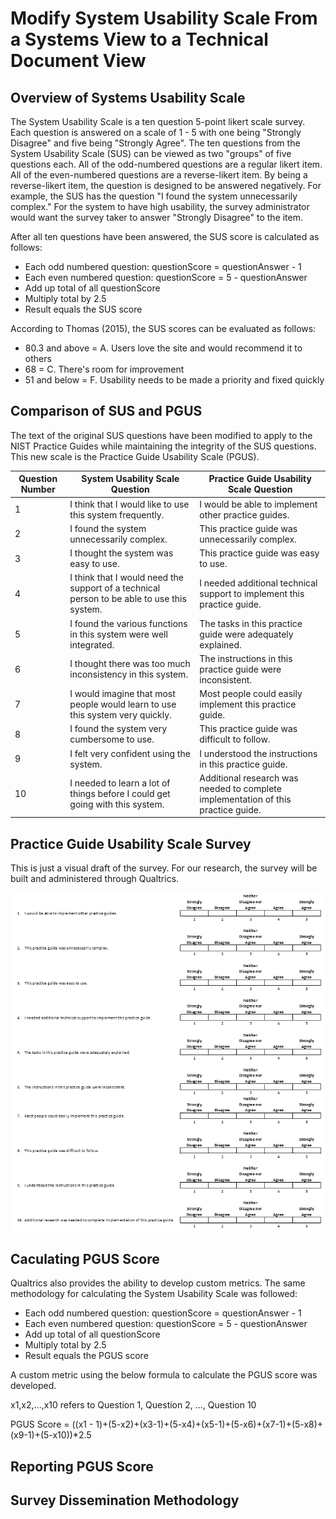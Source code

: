# Modify System Usability Scale From a Systems View to a Technical Document View

## Overview of Systems Usability Scale

The System Usability Scale is a ten question 5-point likert scale survey. Each question is answered on a scale of 1 - 5 with one being "Strongly Disagree" and five being "Strongly Agree". The ten questions from the System Usability Scale (SUS) can be viewed as two "groups" of five questions each. All of the odd-numbered questions are a regular likert item. All of the even-numbered questions are a reverse-likert item. By being a reverse-likert item, the question is designed to be answered negatively. For example, the SUS has the question "I found the system unnecessarily complex." For the system to have high usability, the survey administrator would want the survey taker to answer "Strongly Disagree" to the item.

After all ten questions have been answered, the SUS score is calculated as follows:
<ul>
  <li> Each odd numbered question: questionScore = questionAnswer - 1 </li>
  <li> Each even numbered question: questionScore = 5 - questionAnswer </li>
  <li> Add up total of all questionScore </li>
  <li> Multiply total by 2.5 </li>
  <li> Result equals the SUS score </li>
</ul>

According to Thomas (2015), the SUS scores can be evaluated as follows:
<ul>
  <li> 80.3 and above = A. Users love the site and would recommend it to others </li>
  <li> 68 = C. There's room for improvement </li>
  <li> 51 and below = F. Usability needs to be made a priority and fixed quickly </li>
</ul>

## Comparison of SUS and PGUS

The text of the original SUS questions have been modified to apply to the NIST Practice Guides while maintaining the integrity of the SUS questions. This new scale is the Practice Guide Usability Scale (PGUS).

| Question Number | System Usability Scale Question | Practice Guide Usability Scale Question |
| ---- | --------------------------------| --------------------------------------- |
| 1 | I think that I would like to use this system frequently. | I would be able to implement other practice guides. |
| 2 | I found the system unnecessarily complex. | This practice guide was unnecessarily complex. |
| 3 | I thought the system was easy to use. | This practice guide was easy to use. |
| 4 | I think that I would need the support of a technical person to be able to use this system. | I needed additional technical support to implement this practice guide. |
| 5 | I found the various functions in this system were well integrated. | The tasks in this practice guide were adequately explained. |
| 6 | I thought there was too much inconsistency in this system. | The instructions in this practice guide were inconsistent. |
| 7 | I would imagine that most people would learn to use this system very quickly. | Most people could easily implement this practice guide. |
| 8 | I found the system very cumbersome to use. | This practice guide was difficult to follow. |
| 9 | I felt very confident using the system. | I understood the instructions in this practice guide. |
| 10 | I needed to learn a lot of things before I could get going with this system. | Additional research was needed to complete implementation of this practice guide. |

## Practice Guide Usability Scale Survey

This is just a visual draft of the survey. For our research, the survey will be built and administered through Qualtrics.

<img src="./PGUS.PNG" />  

## Caculating PGUS Score

Qualtrics also provides the ability to develop custom metrics. The same methodology for calculating the System Usability Scale was followed:
<ul>
  <li> Each odd numbered question: questionScore = questionAnswer - 1 </li>
  <li> Each even numbered question: questionScore = 5 - questionAnswer </li>
  <li> Add up total of all questionScore </li>
  <li> Multiply total by 2.5 </li>
  <li> Result equals the PGUS score </li>
</ul>

A custom metric using the below formula to calculate the PGUS score was developed.

x1,x2,...,x10 refers to Question 1, Question 2, ..., Question 10

PGUS Score = ((x1 - 1)+(5-x2)+(x3-1)+(5-x4)+(x5-1)+(5-x6)+(x7-1)+(5-x8)+(x9-1)+(5-x10))*2.5

## Reporting PGUS Score

## Survey Dissemination Methodology
